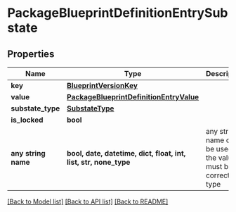 # PackageBlueprintDefinitionEntrySubstate


## Properties
Name | Type | Description | Notes
------------ | ------------- | ------------- | -------------
**key** | [**BlueprintVersionKey**](BlueprintVersionKey.md) |  | 
**value** | [**PackageBlueprintDefinitionEntryValue**](PackageBlueprintDefinitionEntryValue.md) |  | 
**substate_type** | [**SubstateType**](SubstateType.md) |  | 
**is_locked** | **bool** |  | 
**any string name** | **bool, date, datetime, dict, float, int, list, str, none_type** | any string name can be used but the value must be the correct type | [optional]

[[Back to Model list]](../README.md#documentation-for-models) [[Back to API list]](../README.md#documentation-for-api-endpoints) [[Back to README]](../README.md)


